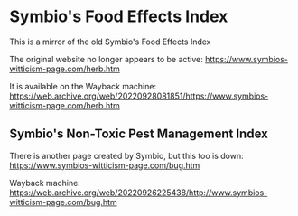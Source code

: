 # Symbio's Food Effects Index

This is a mirror of the old Symbio's Food Effects Index

The original website no longer appears to be active: https://www.symbios-witticism-page.com/herb.htm

It is available on the Wayback machine: https://web.archive.org/web/20220928081851/https://www.symbios-witticism-page.com/herb.htm 


## Symbio's Non-Toxic Pest Management Index

There is another page created by Symbio, but this too is down: https://www.symbios-witticism-page.com/bug.htm


Wayback machine: https://web.archive.org/web/20220926225438/http://www.symbios-witticism-page.com/bug.htm